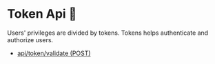 # Token Api 🎫

Users' privileges are divided by tokens. Tokens helps authenticate and authorize users.

- [api/token/validate (POST)](./01_validate.md)
